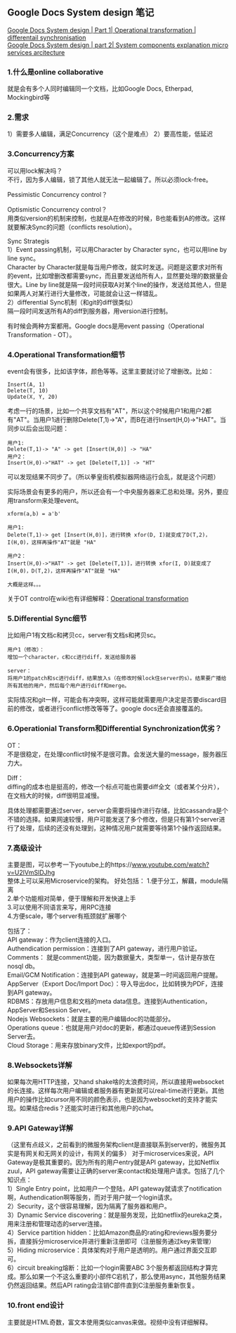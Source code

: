## Google Docs System design 笔记

[Google Docs System design | Part 1| Operational transformation | differentail synchronisation](https://www.youtube.com/watch?v=2auwirNBvGg)  
[Google Docs System design | part 2| System components explanation micro services arcitecture](https://www.youtube.com/watch?v=U2lVmSlDJhg)  

### 1.什么是online collaborative
就是会有多个人同时编辑同一个文档，比如Google Docs, Etherpad, Mockingbird等

### 2.需求
1）需要多人编辑，满足Concurrency（这个是难点）
2）要高性能，低延迟

### 3.Concurrency方案
可以用lock解决吗？  
不行，因为多人编辑，锁了其他人就无法一起编辑了。所以必须lock-free。

Pessimistic Concurrency control？

Optismistic Concurrency control？  
用类似version的机制来控制，也就是A在修改的时候，B也能看到A的修改。这样就要解决Sync的问题（conflicts resolution）。

Sync Strategis  
1）Event passing机制，可以用Character by Character sync，也可以用line by line sync。  
Character by Character就是每当用户修改，就实时发送。问题是这要求对所有的event，比如增删改都需要sync，而且要发送给所有人，显然要处理的数据量会很大。Line by line就是隔一段时间获取A对某个line的操作，发送给其他人，但是如果两人对某行进行大量修改，可能就会让这一样错乱。  
2）differential Sync机制（和git的diff很类似）  
隔一段时间发送所有A的diff到服务器，用version进行控制。

有时候会两种方案都用。Google docs是用event passing（Operational Transformation - OT）。

### 4.Operational Transformation细节
event会有很多，比如该字体，颜色等等。这里主要就讨论了增删改。比如：
```
Insert(A, 1)
Delete(T, 10)
Update(X, Y, 20)
```
考虑一行的场景，比如一个共享文档有"AT"，所以这个时候用户1和用户2都有"AT"。当用户1进行删除Delete(T,1)->"A"，而B在进行Insert(H,0)->"HAT"。当同步以后会出现问题：
```
用户1:
Delete(T,1)-> "A" -> get [Insert(H,0)] -> "HA"
用户2：
Insert(H,0)->"HAT" -> get [Delete(T,1)] -> "HT"
```
可以发现结果不同步了。（所以拳皇街机模拟器网络运行会乱，就是这个问题）

实际场景会有更多的用户，所以还会有一个中央服务器来汇总和处理。另外，要应用transform来处理event。
```
xform(a,b) = a'b'

用户1:
Delete(T,1)-> get [Insert(H,0)]，进行转换 xfor(D, I)就变成了D(T,2)，I(H,0)，这样再操作"AT"就是 "HA"

用户2：
Insert(H,0)->"HAT" -> get [Delete(T,1)]，进行转换 xfor(I, D)就变成了I(H,0)，D(T,2)，这样再操作"AT"就是 "HA"

大概是这样。。。
```

关于OT control在wiki也有详细解释：[Operational transformation](https://en.wikipedia.org/wiki/Operational_transformation)

### 5.Differential Sync细节
比如用户1有文档c和拷贝cc，server有文档s和拷贝sc。
```
用户1（修改）：
增加一个character，c和cc进行diff，发送给服务器

server：
将用户1的patch和sc进行diff，结果放入s（在修改时候lock住server的s）。结果要广播给所有其他的用户，然后每个用户进行diff和merge。
```
实际情况和git一样，可能会有冲突啊，这样可能就需要用户决定是否要discard目前的修改，或者进行conflict修改等等了。google docs还会直接覆盖的。

### 6.Operationial Transform和Differential Synchronization优劣？
OT：  
不是很稳定，在处理conflict时候不是很可靠。会发送大量的message，服务器压力大。

Diff：  
diffing的成本也是挺高的，修改一个标点可能也需要diff全文（或者某个分片），在文档大的时候，diff很明显减慢。

具体处理都需要通过server，server会需要将操作进行存储，比如cassandra是个不错的选择。如果网速较慢，用户可能发送了多个修改，但是只有第1个server进行了处理，后续的还没有处理到，这种情况用户就需要等待第1个操作返回结果。

### 7.高级设计
主要是图，可以参考一下youtube上的https://www.youtube.com/watch?v=U2lVmSlDJhg  
整体上可以采用Microservice的架构。
好处包括：
1.便于分工，解藕，module隔离  
2.单个功能相对简单，便于理解和开发快速上手  
3.可以使用不同语言来写，用RPC连接  
4.方便scale，哪个server有瓶颈就扩展哪个

包括了：  
API gateway：作为client连接的入口。  
Authendication permission：连接到了API gateway，进行用户验证。 
Comments： 就是comment功能，因为数据量大，类型单一，估计是存放在nosql db。  
Email/GCM Notification：连接到API gateway，就是第一时间返回用户提醒。  
AppServer（Export Doc/Import Doc）：导入导出doc，比如转换为PDF，连接到API gateway。  
RDBMS：存放用户信息和文档的meta data信息。连接到Authentication，AppServer和Session Server。  
Nodejs Websockets：就是主要的用户编辑doc的功能部分。  
Operations queue：也就是用户对doc的更新，都通过queue传递到Session Server去。  
Cloud Storage：用来存放binary文件，比如export的pdf。  

### 8.Websockets详解  
如果每次用HTTP连接，又hand shake啥的太浪费时间，所以直接用websocket的长连接。这样每次用户编辑或者服务器有更新就可以real-time进行更新。其他用户的操作比如cursor用不同的颜色表示，也是因为websocket的支持才能实现。如果结合redis？还能实时进行和其他用户的chat。

### 9.API Gateway详解  
（这里有点歧义，之前看到的微服务架构client是直接联系到server的，微服务其实是有网关和无网关的设计，有网关的偏多） 
对于microservices来说，API Gateway是极其重要的。因为所有的用户entry就是API gateway，比如Netflix zuul，API gateway需要让正确的server来contact和处理用户请求。包括了几个知识点：  
1）Single Entry point，比如用户一个登陆，API gateway就请求了notification啊，Authendication啊等服务，而对于用户就一个login请求。  
2）Security，这个很容易理解，因为隔离了服务器和用户。  
3）Dynamic Service discovering：就是服务发现，比如netflix的eureka之类，用来注册和管理动态的server连接。  
4）Service partition hidden：比如Amazon商品的rating和reviews服务要分拆，直接拆分microservice并进行重新注册即可（注册服务通过key来管理）  
5）Hiding microservice：具体架构对于用户是透明的。用户通过界面交互即可。  
6）circuit breaking熔断：比如一个login需要ABC 3个服务都返回结构才算完成。那么如果一个不这么重要的小部件C宕机了，那么使用async，其他服务结果仍然返回结果。然后API rating会注销C部件直到C注册服务重新恢复。  

### 10.front end设计  
主要就是HTML奇数，富文本使用类似canvas来做。视频中没有详细解释。
